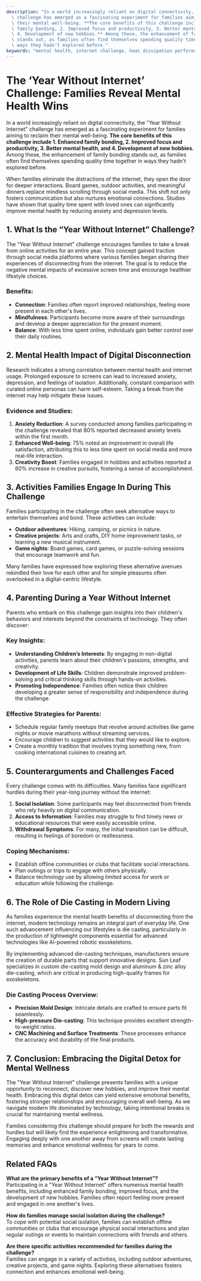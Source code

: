 ```yaml
---
description: "In a world increasingly reliant on digital connectivity, the \"Year Without Internet\"\
  \ challenge has emerged as a fascinating experiment for families aiming to reclaim\
  \ their mental well-being. **The core benefits of this challenge include 1. Enhanced\
  \ family bonding, 2. Improved focus and productivity, 3. Better mental health, and\
  \ 4. Development of new hobbies.** Among these, the enhancement of family bonding\
  \ stands out, as families often find themselves spending quality time together in\
  \ ways they hadn't explored before."
keywords: "mental health, internet challenge, heat dissipation performance, die casting process"
---
```

# The ‘Year Without Internet’ Challenge: Families Reveal Mental Health Wins

In a world increasingly reliant on digital connectivity, the "Year Without Internet" challenge has emerged as a fascinating experiment for families aiming to reclaim their mental well-being. **The core benefits of this challenge include 1. Enhanced family bonding, 2. Improved focus and productivity, 3. Better mental health, and 4. Development of new hobbies.** Among these, the enhancement of family bonding stands out, as families often find themselves spending quality time together in ways they hadn't explored before.

When families eliminate the distractions of the internet, they open the door for deeper interactions. Board games, outdoor activities, and meaningful dinners replace mindless scrolling through social media. This shift not only fosters communication but also nurtures emotional connections. Studies have shown that quality time spent with loved ones can significantly improve mental health by reducing anxiety and depression levels.

## **1. What Is the “Year Without Internet” Challenge?**

The "Year Without Internet" challenge encourages families to take a break from online activities for an entire year. This concept gained traction through social media platforms where various families began sharing their experiences of disconnecting from the internet. The goal is to reduce the negative mental impacts of excessive screen time and encourage healthier lifestyle choices.

### **Benefits:**

- **Connection**: Families often report improved relationships, feeling more present in each other's lives.
- **Mindfulness**: Participants become more aware of their surroundings and develop a deeper appreciation for the present moment.
- **Balance**: With less time spent online, individuals gain better control over their daily routines.

## **2. Mental Health Impact of Digital Disconnection**

Research indicates a strong correlation between mental health and internet usage. Prolonged exposure to screens can lead to increased anxiety, depression, and feelings of isolation. Additionally, constant comparison with curated online personas can harm self-esteem. Taking a break from the internet may help mitigate these issues.

### **Evidence and Studies:**

1. **Anxiety Reduction**: A survey conducted among families participating in the challenge revealed that 80% reported decreased anxiety levels within the first month.
2. **Enhanced Well-being**: 75% noted an improvement in overall life satisfaction, attributing this to less time spent on social media and more real-life interaction.
3. **Creativity Boost**: Families engaged in hobbies and activities reported a 60% increase in creative pursuits, fostering a sense of accomplishment.

## **3. Activities Families Engage In During This Challenge**

Families participating in the challenge often seek alternative ways to entertain themselves and bond. These activities can include:

- **Outdoor adventures**: Hiking, camping, or picnics in nature.
- **Creative projects**: Arts and crafts, DIY home improvement tasks, or learning a new musical instrument.
- **Game nights**: Board games, card games, or puzzle-solving sessions that encourage teamwork and fun.

Many families have expressed how exploring these alternative avenues rekindled their love for each other and for simple pleasures often overlooked in a digital-centric lifestyle.

## **4. Parenting During a Year Without Internet**

Parents who embark on this challenge gain insights into their children's behaviors and interests beyond the constraints of technology. They often discover:

### **Key Insights:**

- **Understanding Children’s Interests**: By engaging in non-digital activities, parents learn about their children's passions, strengths, and creativity.
- **Development of Life Skills**: Children demonstrate improved problem-solving and critical thinking skills through hands-on activities.
- **Promoting Independence**: Families often notice their children developing a greater sense of responsibility and independence during the challenge.

### **Effective Strategies for Parents:**

- Schedule regular family meetups that revolve around activities like game nights or movie marathons without streaming services.
- Encourage children to suggest activities that they would like to explore.
- Create a monthly tradition that involves trying something new, from cooking international cuisines to creating art.

## **5. Counterarguments and Challenges Faced**

Every challenge comes with its difficulties. Many families face significant hurdles during their year-long journey without the internet:

1. **Social Isolation**: Some participants may feel disconnected from friends who rely heavily on digital communication.
2. **Access to Information**: Families may struggle to find timely news or educational resources that were easily accessible online.
3. **Withdrawal Symptoms**: For many, the initial transition can be difficult, resulting in feelings of boredom or restlessness.

### **Coping Mechanisms:**

- Establish offline communities or clubs that facilitate social interactions.
- Plan outings or trips to engage with others physically.
- Balance technology use by allowing limited access for work or education while following the challenge.

## **6. The Role of Die Casting in Modern Living**

As families experience the mental health benefits of disconnecting from the internet, modern technology remains an integral part of everyday life. One such advancement influencing our lifestyles is die casting, particularly in the production of lightweight components essential for advanced technologies like AI-powered robotic exoskeletons.

By implementing advanced die-casting techniques, manufacturers ensure the creation of durable parts that support innovative designs. Sun Leaf specializes in custom die-casting mold design and aluminum & zinc alloy die-casting, which are critical in producing high-quality frames for exoskeletons. 

### **Die Casting Process Overview:**

- **Precision Mold Design**: Intricate details are crafted to ensure parts fit seamlessly.
- **High-pressure Die-casting**: This technique provides excellent strength-to-weight ratios.
- **CNC Machining and Surface Treatments**: These processes enhance the accuracy and durability of the final products.

## **7. Conclusion: Embracing the Digital Detox for Mental Wellness**

The "Year Without Internet" challenge presents families with a unique opportunity to reconnect, discover new hobbies, and improve their mental health. Embracing this digital detox can yield extensive emotional benefits, fostering stronger relationships and encouraging overall well-being. As we navigate modern life dominated by technology, taking intentional breaks is crucial for maintaining mental wellness. 

Families considering this challenge should prepare for both the rewards and hurdles but will likely find the experience enlightening and transformative. Engaging deeply with one another away from screens will create lasting memories and enhance emotional wellness for years to come.

## Related FAQs

**What are the primary benefits of a “Year Without Internet”?**  
Participating in a "Year Without Internet" offers numerous mental health benefits, including enhanced family bonding, improved focus, and the development of new hobbies. Families often report feeling more present and engaged in one another's lives.

**How do families manage social isolation during the challenge?**  
To cope with potential social isolation, families can establish offline communities or clubs that encourage physical social interactions and plan regular outings or events to maintain connections with friends and others.

**Are there specific activities recommended for families during the challenge?**  
Families can engage in a variety of activities, including outdoor adventures, creative projects, and game nights. Exploring these alternatives fosters connection and enhances emotional well-being.
